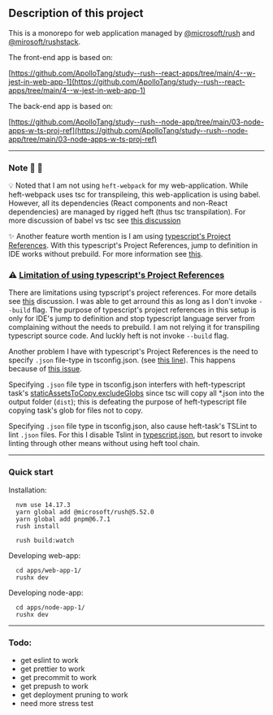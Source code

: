 ## Description of this project

This is a monorepo for web application managed by [@microsoft/rush](https://rushjs.io/) and [@mirosoft/rushstack](https://rushstack.io/).

The front-end app is based on: 

[https://github.com/ApolloTang/study--rush--react-apps/tree/main/4--w-jest-in-web-app-1](https://github.com/ApolloTang/study--rush--react-apps/tree/main/4--w-jest-in-web-app-1)

The back-end app is based on: 

[https://github.com/ApolloTang/study--rush--node-app/tree/main/03-node-apps-w-ts-proj-ref](https://github.com/ApolloTang/study--rush--node-app/tree/main/03-node-apps-w-ts-proj-ref)

---

### Note 📝 📝 

💡 Noted that I am not using `heft-webpack` for my web-application. While heft-webpack uses tsc for transpileing, this web-application is using babel. However, all its dependencies (React components and  non-React dependencies) are managed by rigged heft (thus tsc transpilation). For more discussion of babel vs tsc see [this discussion](https://rushstack.zulipchat.com/#narrow/stream/262522-heft/topic/.28play.20nice.20with.20babel.29.20how.20to.20run.20heft.20task.20manually.3F)

✨ Another feature worth mention is I am using [typescript's Project References](https://www.typescriptlang.org/docs/handbook/project-references.html#:~:text=Project%20references%20are%20a%20new,in%20new%20and%20better%20ways.). With this typescript's Project References, jump to definition in IDE works without prebuild. For more information see [this](https://github.com/microsoft/rushstack/issues/2604).  

### ⚠️ [Limitation of using typescript's Project References](#limitation-of-using-typescripts-proj-ref)

There are limitations using typscript's project references. For more details see [this](https://github.com/microsoft/rushstack/issues/2604#issuecomment-818996848) discussion. I was able to get arround this as long as I don't invoke `--build` flag. The purpose of typescript's project references in this setup is only for IDE's jump to definition and stop typescript language server from complaining without the needs to prebuild.  I am not relying it for transpiling typescript source code. And luckly heft is not invoke `--build` flag.

Another problem I have with typescript's Project References is the need to specify `.json` file-type in tsconfig.json. (see [this line](https://github.com/ApolloTang/study--rush--web-app/blob/main/1a--add-node-app/tools/heft-config-default-rig/profiles/react-ui/tsconfig-base.json#L31)). This happens because of [this issue](https://github.com/microsoft/TypeScript/issues/25636). 

Specifying `.json` file type in tsconfig.json interfers with heft-typescript task's [staticAssetsToCopy.excludeGlobs](https://github.com/ApolloTang/study--rush--web-app/blob/main/1a--add-node-app/tools/heft-config-default-rig/profiles/react-ui/config/typescript.json#L65) since tsc will copy all *.json into the output folder (`dist`); this is defeating the purpose of heft-typescript file copying task's glob for files not to copy. 

Specifying `.json` file type in tsconfig.json, also cause heft-task's TSLint to lint `.json` files. For this I disable Tslint in [typescript.json](https://github.com/ApolloTang/study--rush--web-app/blob/main/0a--w-jest-in-web-app-1/tools/heft-config-default-rig/profiles/react-ui/config/typescript.json#L36), but resort to  invoke linting through other means without using heft tool chain.



---

### Quick start

Installation:

```
  nvm use 14.17.3
  yarn global add @microsoft/rush@5.52.0
  yarn global add pnpm@6.7.1
  rush install
  
  rush build:watch
```

Developing web-app:

```
  cd apps/web-app-1/
  rushx dev
```

Developing node-app:

```
  cd apps/node-app-1/
  rushx dev
```

---

### Todo: 

- get eslint to work
- get prettier to work
- get precommit to work
- get prepush to work
- get deployment pruning to work
- need more stress test


